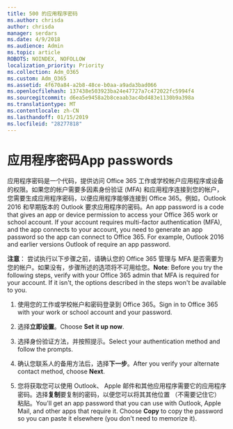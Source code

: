 ```yaml
---
title: 500 的应用程序密码
ms.author: chrisda
author: chrisda
manager: serdars
ms.date: 4/9/2018
ms.audience: Admin
ms.topic: article
ROBOTS: NOINDEX, NOFOLLOW
localization_priority: Priority
ms.collection: Adm_O365
ms.custom: Adm_O365
ms.assetid: 4f670a84-a2b8-48ce-b0aa-a9ada3bad066
ms.openlocfilehash: 137438e503923ba24e47727a7c472022fc5994f4
ms.sourcegitcommit: d6ea5e9458a2b8ceaab3ac4bd483e1130b9a398a
ms.translationtype: MT
ms.contentlocale: zh-CN
ms.lasthandoff: 01/15/2019
ms.locfileid: "28277818"
---
```

# <a name="app-passwords"></a><span data-ttu-id="10247-102">应用程序密码</span><span class="sxs-lookup"><span data-stu-id="10247-102">App passwords</span></span>

<span data-ttu-id="10247-p101">应用程序密码是一个代码，提供访问 Office 365 工作或学校帐户应用程序或设备的权限。如果您的帐户需要多因素身份验证 (MFA) 和应用程序连接到您的帐户，您需要生成应用程序密码，以便应用程序能够连接到 Office 365。例如，Outlook 2016 和早期版本的 Outlook 要求应用程序的密码。</span><span class="sxs-lookup"><span data-stu-id="10247-p101">An app password is a code that gives an app or device permission to access your Office 365 work or school account. If your account requires multi-factor authentication (MFA), and the app connects to your account, you need to generate an app password so the app can connect to Office 365. For example, Outlook 2016 and earlier versions Outlook of require an app password.</span></span>
  
 <span data-ttu-id="10247-p102">**注意**： 尝试执行以下步骤之前，请确认您的 Office 365 管理与 MFA 是否需要为您的帐户。如果没有，步骤所述的选项将不可用给您。</span><span class="sxs-lookup"><span data-stu-id="10247-p102">**Note**: Before you try the following steps, verify with your Office 365 admin that MFA is required for your account. If it isn't, the options described in the steps won't be available to you.</span></span>
  
1. <span data-ttu-id="10247-108">使用您的工作或学校帐户和密码登录到 Office 365。</span><span class="sxs-lookup"><span data-stu-id="10247-108">Sign in to Office 365 with your work or school account and your password.</span></span>
    
2. <span data-ttu-id="10247-109">选择**立即设置**。</span><span class="sxs-lookup"><span data-stu-id="10247-109">Choose **Set it up now**.</span></span>
    
3. <span data-ttu-id="10247-110">选择身份验证方法，并按照提示。</span><span class="sxs-lookup"><span data-stu-id="10247-110">Select your authentication method and follow the prompts.</span></span>
    
4. <span data-ttu-id="10247-111">确认您联系人的备用方法后，选择**下一步**。</span><span class="sxs-lookup"><span data-stu-id="10247-111">After you verify your alternate contact method, choose **Next**.</span></span>
    
5. <span data-ttu-id="10247-p103">您将获取您可以使用 Outlook、 Apple 邮件和其他应用程序需要它的应用程序密码。选择**复制**要复制的密码，以便您可以将其其他位置 （不需要记住它） 粘贴。</span><span class="sxs-lookup"><span data-stu-id="10247-p103">You'll get an app password that you can use with Outlook, Apple Mail, and other apps that require it. Choose **Copy** to copy the password so you can paste it elsewhere (you don't need to memorize it).</span></span> 
    

